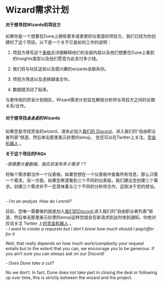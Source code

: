 # Wizard需求计划

#### 对于想寻找Wizards的项目方

如果你是一个想要在Dune上拥有更多或者更好仪表盘的项目方，我们已经为你创建的了这个项目。以下是一个关于它是如何工作的说明：

1. 项目方填写这个[表格](https://bounties.dune.xyz)去详细解释他们的全部内容以及他们想要在Dune上看到的insights类型以及他们愿意为此支付多少钱。


2. 我们将与社区这些以及感兴趣的wizards会联系你。

3. 项目方筛选以及选择跟谁合作。

4. 数据就流动了起来。

与更传统的赏金计划相反，Wizard需求计划旨在解锁分析师与项目方之间的长期关系/合作。



#### 对于想寻找:moneybag::moneybag::moneybag:的Wizards

如果您是寻找赏金的wizard，请务必加入[我们的 Discord](https://discord.gg/ErrzwBz)，进入我们的“自由职业者列表”频道，然后单击那里美元钞票的emoji。 您还可以在Twitter上关注。[赏金机器人](https://twitter.com/Dune\_Bounties) 。



**关于这个项目的FAQs**

_-我需要大量数据，我应该发布多少需求？?_

将每个需求都当作一个仪表板。如果您想在一个仪表板中查看所有信息，那么只需一个需求。另一方面，如果您希望看到三个不同的仪表板，我们建议您创建三个需求。创建三个需求并不一定意味着与三个不同的分析师合作，这取决于您的想法。


\
_- I’m an analyst. How do I enroll?_

目前，您唯一需要做的就是加入[我们的Discord](https://discord.gg/dunecom),进入我们的“自由职业者列表”频道，然后单击那里美元钞票的emoji这样您就会在新请求到达时收到通知。你绝对应该关注 Twitter 上[的赏金机器人](https://twitter.com/Dune_Bounties) 。
\
_- I want to create a requests but I don’t know how much should I pay/offer for it_

Well, that really depends on how much work/complexity your request entails but to the extent that you can, we encourage you to be generous. If you ain’t sure you can always ask on our Discord!

_- Does Dune take a cut?_

No we don’t. In fact, Dune does not take part in closing the deal or following up over time, this is strictly between the wizard and the project.
